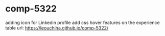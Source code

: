# comp-5322
adding icon for Linkedin profile
add css hover features on the experience table
url: https://leouchiha.github.io/comp-5322/